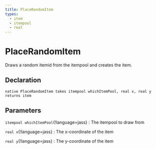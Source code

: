 ```yaml
---
title: PlaceRandomItem
types:
  - item
  - itempool
  - real
---
```


# PlaceRandomItem
Draws a random itemid from the itempool and creates the item.

## Declaration

```jass
native PlaceRandomItem takes itempool whichItemPool, real x, real y returns item
```

## Parameters
`itempool whichItemPool`{!language=jass}
: The itempool to draw from

`real x`{!language=jass}
: The x-coordinate of the item

`real y`{!language=jass}
: The y-coordinate of the item
